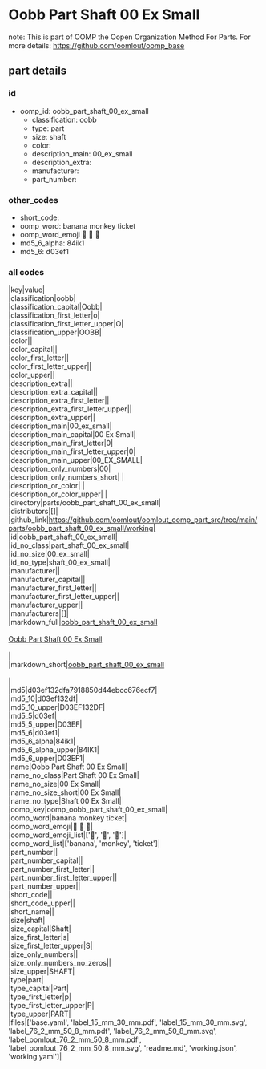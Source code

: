 # Oobb Part Shaft 00 Ex Small  

note: This is part of OOMP the Oopen Organization Method For Parts. For more details: https://github.com/oomlout/oomp_base

##  part details





### id
* oomp_id: oobb_part_shaft_00_ex_small
  * classification: oobb
  * type: part
  * size: shaft
  * color: 
  * description_main: 00_ex_small
  * description_extra: 
  * manufacturer: 
  * part_number: 

### other_codes
* short_code: 
* oomp_word: banana monkey ticket
* oomp_word_emoji :banana: :monkey: :ticket:
* md5_6_alpha: 84ik1
* md5_6: d03ef1

### all codes 
|key|value|  
|classification|oobb|  
|classification_capital|Oobb|  
|classification_first_letter|o|  
|classification_first_letter_upper|O|  
|classification_upper|OOBB|  
|color||  
|color_capital||  
|color_first_letter||  
|color_first_letter_upper||  
|color_upper||  
|description_extra||  
|description_extra_capital||  
|description_extra_first_letter||  
|description_extra_first_letter_upper||  
|description_extra_upper||  
|description_main|00_ex_small|  
|description_main_capital|00 Ex Small|  
|description_main_first_letter|0|  
|description_main_first_letter_upper|0|  
|description_main_upper|00_EX_SMALL|  
|description_only_numbers|00|  
|description_only_numbers_short| |  
|description_or_color| |  
|description_or_color_upper| |  
|directory|parts/oobb_part_shaft_00_ex_small|  
|distributors|[]|  
|github_link|https://github.com/oomlout/oomlout_oomp_part_src/tree/main/parts/oobb_part_shaft_00_ex_small/working|  
|id|oobb_part_shaft_00_ex_small|  
|id_no_class|part_shaft_00_ex_small|  
|id_no_size|00_ex_small|  
|id_no_type|shaft_00_ex_small|  
|manufacturer||  
|manufacturer_capital||  
|manufacturer_first_letter||  
|manufacturer_first_letter_upper||  
|manufacturer_upper||  
|manufacturers|[]|  
|markdown_full|[oobb_part_shaft_00_ex_small](https://github.com/oomlout/oomlout_oomp_part_src/tree/main/parts/oobb_part_shaft_00_ex_small/working)<br>[](https://github.com/oomlout/oomlout_oomp_part_src/tree/main/parts/oobb_part_shaft_00_ex_small/working)<br>[Oobb Part Shaft 00 Ex Small](https://github.com/oomlout/oomlout_oomp_part_src/tree/main/parts/oobb_part_shaft_00_ex_small/working)<br><br>|  
|markdown_short|[oobb_part_shaft_00_ex_small](https://github.com/oomlout/oomlout_oomp_part_src/tree/main/parts/oobb_part_shaft_00_ex_small/working)<br><br>|  
|md5|d03ef132dfa7918850d44ebcc676ecf7|  
|md5_10|d03ef132df|  
|md5_10_upper|D03EF132DF|  
|md5_5|d03ef|  
|md5_5_upper|D03EF|  
|md5_6|d03ef1|  
|md5_6_alpha|84ik1|  
|md5_6_alpha_upper|84IK1|  
|md5_6_upper|D03EF1|  
|name|Oobb Part Shaft 00 Ex Small|  
|name_no_class|Part Shaft 00 Ex Small|  
|name_no_size|00 Ex Small|  
|name_no_size_short|00 Ex Small|  
|name_no_type|Shaft 00 Ex Small|  
|oomp_key|oomp_oobb_part_shaft_00_ex_small|  
|oomp_word|banana monkey ticket|  
|oomp_word_emoji|:banana: :monkey: :ticket:|  
|oomp_word_emoji_list|[':banana:', ':monkey:', ':ticket:']|  
|oomp_word_list|['banana', 'monkey', 'ticket']|  
|part_number||  
|part_number_capital||  
|part_number_first_letter||  
|part_number_first_letter_upper||  
|part_number_upper||  
|short_code||  
|short_code_upper||  
|short_name||  
|size|shaft|  
|size_capital|Shaft|  
|size_first_letter|s|  
|size_first_letter_upper|S|  
|size_only_numbers||  
|size_only_numbers_no_zeros||  
|size_upper|SHAFT|  
|type|part|  
|type_capital|Part|  
|type_first_letter|p|  
|type_first_letter_upper|P|  
|type_upper|PART|  
|files|['base.yaml', 'label_15_mm_30_mm.pdf', 'label_15_mm_30_mm.svg', 'label_76_2_mm_50_8_mm.pdf', 'label_76_2_mm_50_8_mm.svg', 'label_oomlout_76_2_mm_50_8_mm.pdf', 'label_oomlout_76_2_mm_50_8_mm.svg', 'readme.md', 'working.json', 'working.yaml']|  
